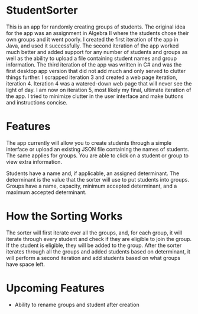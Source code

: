 # StudentSorter

This is an app for randomly creating groups of students. The original idea for the app was an assignment in Algebra II where the students chose their own groups and it went poorly.
I created the first iteration of the app in Java, and used it successfully. The second iteration of the app worked much better and added support for any number of students and groups
as well as the ability to upload a file containing student names and group information. The third iteration of the app was written in C# and was the first desktop app version that did
not add much and only served to clutter things further. I scrapped iteration 3 and created a web page iteration, iteration 4. Iteration 4 was a watered-down web page that will never see
the light of day. I am now on iteration 5, most likely my final, ultimate iteration of the app. I tried to minimize clutter in the user interface and make buttons and instructions
concise.

# Features

The app currently will allow you to create students through a simple interface or upload an existing JSON file containing the names of students. The same applies for groups.
You are able to click on a student or group to view extra information.

Students have a name and, if applicable, an assigned determinant.
The determinant is the value that the sorter will use to put students into groups.
Groups have a name, capacity, minimum accepted determinant, and a maximum accepted determinant.

# How the Sorting Works

The sorter will first iterate over all the groups, and, for each group, it will iterate through every student and check if they are eligible to join the group.
If the student is eligible, they will be added to the group. After the sorter iterates through all the groups and added students based on determinant, it will perform a second
iteration and add students based on what groups have space left.

# Upcoming Features

<ul>
  <li> Ability to rename groups and student after creation </li>
</ul>
